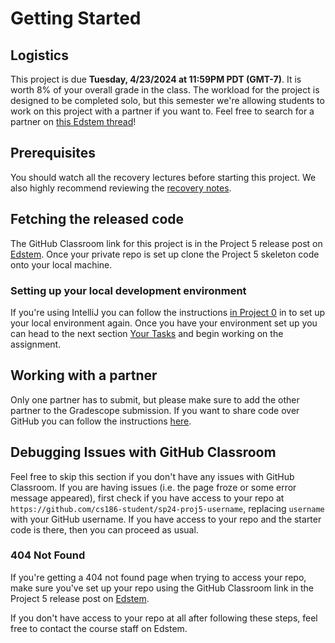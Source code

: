 # Getting Started

## Logistics

This project is due **Tuesday, 4/23/2024 at 11:59PM PDT (GMT-7)**. It is worth 8% of your overall grade in the class. The workload for the project is designed to be completed solo, but this semester we're allowing students to work on this project with a partner if you want to. Feel free to search for a partner on [this Edstem thread](https://edstem.org/us/courses/53125/discussion/4129301)!

## Prerequisites

You should watch all the recovery lectures before starting this project. We also highly recommend reviewing the [recovery notes](https://cs186berkeley.net/notes/note14/).

## Fetching the released code

The GitHub Classroom link for this project is in the Project 5 release post on [Edstem](https://edstem.org/us/courses/53125/discussion/). Once your private repo is set up clone the Project 5 skeleton code onto your local machine.

### Setting up your local development environment

If you're using IntelliJ you can follow the instructions [in Project 0](../proj0/getting-started.md#setting-up-your-local-development-environment) in to set up your local environment again. Once you have your environment set up you can head to the next section [Your Tasks](your-tasks.md) and begin working on the assignment.

## Working with a partner

Only one partner has to submit, but please make sure to add the other partner to the Gradescope submission. If you want to share code over GitHub you can follow the instructions [here](../../common/adding-a-partner-on-github.md).

## Debugging Issues with GitHub Classroom

Feel free to skip this section if you don't have any issues with GitHub Classroom. If you are having issues \(i.e. the page froze or some error message appeared\), first check if you have access to your repo at `https://github.com/cs186-student/sp24-proj5-username`, replacing `username` with your GitHub username. If you have access to your repo and the starter code is there, then you can proceed as usual.

### 404 Not Found

If you're getting a 404 not found page when trying to access your repo, make sure you've set up your repo using the GitHub Classroom link in the Project 5 release post on [Edstem](https://edstem.org/us/courses/53125/discussion/).

If you don't have access to your repo at all after following these steps, feel free to contact the course staff on Edstem.

